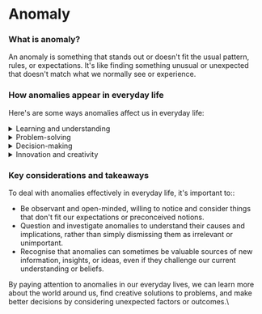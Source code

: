 # Anomaly

### What is anomaly?

An anomaly is something that stands out or doesn't fit the usual pattern, rules, or expectations. It's like finding something unusual or unexpected that doesn't match what we normally see or experience.

### How anomalies appear in everyday life

Here's are some ways anomalies affect us in everyday life:

<details>

<summary>Learning and understanding</summary>

Anomalies can spark curiosity and lead us to question our understanding of the world, driving us to learn more and gain new insights.

</details>

<details>

<summary>Problem-solving</summary>

Identifying anomalies can help us find issues or mistakes that need fixing. For example, noticing an unusually high electric bill could lead us to discover a faulty appliance or wiring issue.

</details>

<details>

<summary>Decision-making</summary>

Being aware of anomalies can help us make more informed decisions by considering unexpected factors or outcomes that might affect our choices.

</details>

<details>

<summary>Innovation and creativity</summary>

Anomalies can inspire new ideas or solutions by challenging conventional thinking and encouraging us to look for alternative explanations or approaches.

</details>

### Key considerations and takeaways

To deal with anomalies effectively in everyday life, it's important to::

* Be observant and open-minded, willing to notice and consider things that don't fit our expectations or preconceived notions.
* Question and investigate anomalies to understand their causes and implications, rather than simply dismissing them as irrelevant or unimportant.
* Recognise that anomalies can sometimes be valuable sources of new information, insights, or ideas, even if they challenge our current understanding or beliefs.

By paying attention to anomalies in our everyday lives, we can learn more about the world around us, find creative solutions to problems, and make better decisions by considering unexpected factors or outcomes.\
